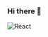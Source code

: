 ### Hi there 👋
<img alt="React" src="https://img.shields.io/badge/-React-45b8d8?style=flat-square&logo=react&logoColor=white" />
<!--
**SpearManCN/SpearManCN** is a ✨ _special_ ✨ repository because its `README.md` (this file) appears on your GitHub profile.

Here are some ideas to get you started:

- 🔭 I’m currently working on ...
- 🌱 I’m currently learning ...
- 👯 I’m looking to collaborate on ...
- 🤔 I’m looking for help with ...
- 💬 Ask me about ...
- 📫 How to reach me: ...
- 😄 Pronouns: ...
- ⚡ Fun fact: ...
-->
